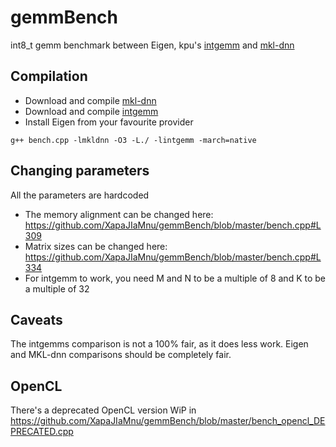 # gemmBench
int8_t gemm benchmark between Eigen, kpu's [intgemm](https://github.com/kpu/intgemm) and [mkl-dnn](https://github.com/intel/mkl-dnn)

## Compilation
- Download and compile [mkl-dnn](https://github.com/intel/mkl-dnn)
- Download and compile [intgemm](https://github.com/kpu/intgemm) 
- Install Eigen from your favourite provider

```
g++ bench.cpp -lmkldnn -O3 -L./ -lintgemm -march=native
```

## Changing parameters
All the parameters are hardcoded
- The memory alignment can be changed here: https://github.com/XapaJIaMnu/gemmBench/blob/master/bench.cpp#L309
- Matrix sizes can be changed here: https://github.com/XapaJIaMnu/gemmBench/blob/master/bench.cpp#L334
- For intgemm to work, you need M and N to be a multiple of 8 and K to be a multiple of 32

## Caveats
The intgemms comparison is not a 100% fair, as it does less work. Eigen and MKL-dnn comparisons should be completely fair.

## OpenCL
There's a deprecated OpenCL version WiP in https://github.com/XapaJIaMnu/gemmBench/blob/master/bench_opencl_DEPRECATED.cpp

